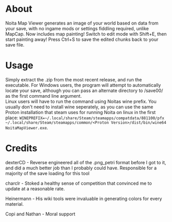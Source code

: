 # About
Noita Map Viewer generates an image of your world based on data from your save, with no ingame mods or settings fiddling required, unlike MapCap.
Now includes map painting! Switch to edit mode with Shift+E, then start painting away! Press Ctrl+S to save the edited chunks back to your save file.

# Usage
Simply extract the .zip from the most recent release, and run the executable.
For Windows users, the program will attempt to automatically locate your save, although you can pass an alternate directory to /save00/ as the first command line argument.  
Linux users will have to run the command using Noitas wine prefix. You usually don't need to install wine seperately, as you can use the same Proton installation that steam uses for running Noita on linux in the first place: `WINEPREFIX=~/.local/share/Steam/steamapps/compatdata/881100/pfx ~/.local/share/Steam/steamapps/common/<Proton Version>/dist/bin/wine64 NoitaMapViewer.exe`.

# Credits
dexterCD - Reverse engineered all of the .png_petri format before I got to it, and did a much better job than I probably could have. Responsible for a majority of the save loading for this tool

charclr - Stoked a healthy sense of competition that convinced me to update at a reasonable rate.

Heinermann - His wiki tools were invaluable in generating colors for every material.

Copi and Nathan - Moral support
